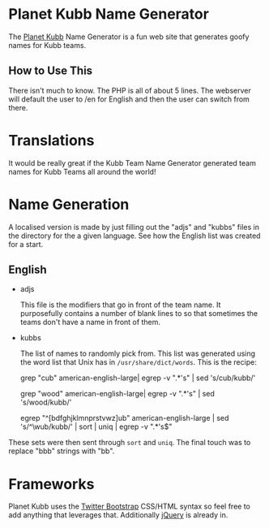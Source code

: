 # Planet Kubb Name Generator

The [Planet Kubb](http://planetkubb.com/) Name Generator is a fun web site that generates goofy names for Kubb teams.

## How to Use This

There isn't much to know. The PHP is all of about 5 lines. The webserver will default the user to /en for English and then the user can switch from there.

# Translations

It would be really great if the Kubb Team Name Generator generated team names for Kubb Teams all around the world!

# Name Generation

A localised version is made by just filling out the "adjs" and "kubbs" files in the directory for the a given language. See how the English list was created for a start.

## English

* adjs

  This file is the modifiers that go in front of the team name. It purposefully contains a number of blank lines to so that sometimes the teams don't have a name in front of them.

* kubbs

  The list of names to randomly pick from. This list was generated using the word list that Unix has in `/usr/share/dict/words`. This is the recipe:

  grep "cub" american-english-large| egrep -v ".*'s" | sed 's/cub/kubb/'
  
  grep "wood" american-english-large| egrep -v ".*'s" | sed 's/wood/kubb/'
  
  egrep "^[bdfghjklmnprstvwz]ub" american-english-large | sed 's/^\wub/kubb/' | sort | uniq | egrep -v ".*'s$"

 These sets were then sent through `sort` and `uniq`. The final touch was to replace "bbb" strings with "bb".

# Frameworks

Planet Kubb uses the [Twitter Bootstrap](http://twitter.github.com/bootstrap/) CSS/HTML syntax so feel free to add anything that leverages that. Additionally [jQuery](http://jquery.com/) is already in.

